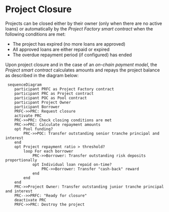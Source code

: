 # Project Closure

<a name="ref-m8"></a>

Projects can be closed either by their owner (only when there are no active loans) or automatically by the *Project Factory smart contract* when the following conditions are met:

- The project has expired (no more loans are approved)
- All approved loans are either repaid or expired
- The overdue repayment period (if configured) has ended

Upon project closure and in the case of an *on-chain payment model*, the *Project smart contract* calculates amounts and repays the project balance as described in the diagram below:

```mermaid
 sequenceDiagram
    participant PRFC as Project Factory contract
    participant PRC as Project contract
    participant POC as Pool contract
    participant Project Owner
    participant Borrower
    PRFC->>PRC: Request closure
    activate PRC
    PRC->>PRC: Check closing conditions are met
    PRC->>PRC: Calculate repayment amounts
    opt Pool funding?
        PRC->>POC: Transfer outstanding senior tranche principal and interest
    end
    opt Project repayment ratio > threshold?
        loop For each borrower
            PRC->>Borrower: Transfer outstanding risk deposits proportionally
            opt Individual loan repaid on-time?
                PRC->>Borrower: Transfer "cash-back" reward
            end
        end
    end
    PRC->>Project Owner: Transfer outstanding junior tranche principal and interest
    PRC-->>PRFC: "Ready for closure"
    deactivate PRC
    PRFC->>PRC: Destroy the project
 ```

<div style="page-break-after: always;"></div>